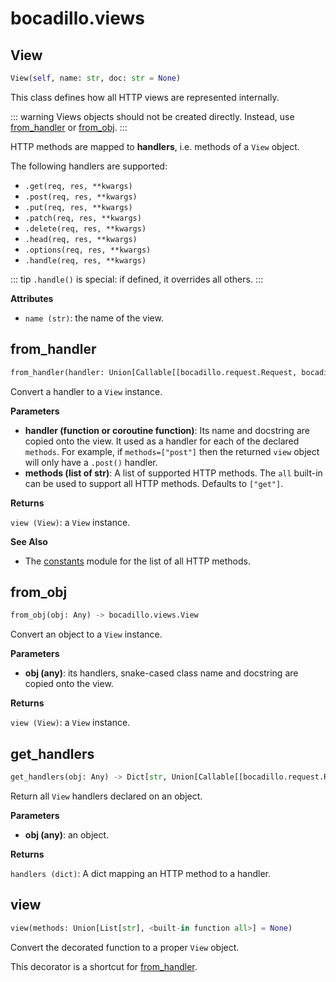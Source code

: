 # bocadillo.views

## View
```python
View(self, name: str, doc: str = None)
```
This class defines how all HTTP views are represented internally.

::: warning
Views objects should not be created directly. Instead, use
[from_handler](#from-handler) or [from_obj](#from-obj).
:::

HTTP methods are mapped to **handlers**, i.e. methods of a `View` object.

The following handlers are supported:

- `.get(req, res, **kwargs)`
- `.post(req, res, **kwargs)`
- `.put(req, res, **kwargs)`
- `.patch(req, res, **kwargs)`
- `.delete(req, res, **kwargs)`
- `.head(req, res, **kwargs)`
- `.options(req, res, **kwargs)`
- `.handle(req, res, **kwargs)`

::: tip
`.handle()` is special: if defined, it overrides all others.
:::

__Attributes__


- `name (str)`: the name of the view.

## from_handler
```python
from_handler(handler: Union[Callable[[bocadillo.request.Request, bocadillo.response.Response, Any], Awaitable[NoneType]], Callable[[bocadillo.request.Request, bocadillo.response.Response, Any], NoneType]], methods: Union[List[str], <built-in function all>] = None) -> bocadillo.views.View
```
Convert a handler to a `View` instance.

__Parameters__

- __handler (function or coroutine function)__:
    Its name and docstring are copied onto the view.
    It used as a handler for each of the declared `methods`.
    For example, if `methods=["post"]` then the returned `view` object
    will only have a `.post()` handler.
- __methods (list of str)__:
    A list of supported HTTP methods. The `all` built-in can be used
    to support all HTTP methods. Defaults to `["get"]`.

__Returns__

`view (View)`: a `View` instance.

__See Also__

- The [constants](./constants.md) module for the list of all HTTP methods.

## from_obj
```python
from_obj(obj: Any) -> bocadillo.views.View
```
Convert an object to a `View` instance.

__Parameters__

- __obj (any)__:
    its handlers, snake-cased class name and docstring are copied
    onto the view.

__Returns__

`view (View)`: a `View` instance.

## get_handlers
```python
get_handlers(obj: Any) -> Dict[str, Union[Callable[[bocadillo.request.Request, bocadillo.response.Response, Any], Awaitable[NoneType]], Callable[[bocadillo.request.Request, bocadillo.response.Response, Any], NoneType]]]
```
Return all `View` handlers declared on an object.

__Parameters__

- __obj (any)__: an object.

__Returns__

`handlers (dict)`:
    A dict mapping an HTTP method to a handler.

## view
```python
view(methods: Union[List[str], <built-in function all>] = None)
```
Convert the decorated function to a proper `View` object.

This decorator is a shortcut for [from_handler](#from-handler).

